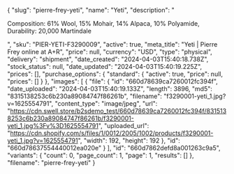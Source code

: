 {
  "slug": "pierre-frey-yeti",
  "name": "Yeti",
  "description": "<p>Composition: 61% Wool, 15% Mohair, 14% Alpaca, 10% Polyamide, Durability: 20,000 Martindale</p>",
  "sku": "PIER-YETI-F3290009",
  "active": true,
  "meta_title": "Yeti | Pierre Frey online at A+R",
  "price": null,
  "currency": "USD",
  "type": "physical",
  "delivery": "shipment",
  "date_created": "2024-04-03T15:40:18.738Z",
  "stock_status": null,
  "date_updated": "2024-04-03T15:40:19.225Z",
  "prices": [],
  "purchase_options": {
    "standard": {
      "active": true,
      "price": null,
      "prices": []
    }
  },
  "images": [
    {
      "file": {
        "id": "660d78639ca7260012fc394f",
        "date_uploaded": "2024-04-03T15:40:19.133Z",
        "length": 3896,
        "md5": "8315138253c6b230a89084747f86261b",
        "filename": "f3290001-yeti_1.jpg?v=1625554791",
        "content_type": "image/jpeg",
        "url": "https://cdn.swell.store/b2sdemo_test/660d78639ca7260012fc394f/8315138253c6b230a89084747f86261b/f3290001-yeti_1.jpg%3Fv%3D1625554791",
        "uploaded_url": "https://cdn.shopify.com/s/files/1/0012/2005/1002/products/f3290001-yeti_1.jpg?v=1625554791",
        "width": 192,
        "height": 192
      },
      "id": "660d78637554440012ea020e"
    }
  ],
  "id": "660d7862defd8a001263c9a5",
  "variants": {
    "count": 0,
    "page_count": 1,
    "page": 1,
    "results": []
  },
  "filename": "pierre-frey-yeti"
}